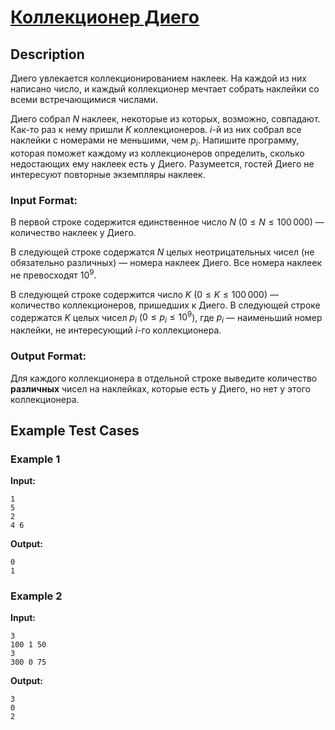 # [Коллекционер Диего](link)

## Description

Диего увлекается коллекционированием наклеек. На каждой из них написано число, и каждый коллекционер мечтает собрать наклейки со всеми встречающимися числами.

Диего собрал $N$ наклеек, некоторые из которых, возможно, совпадают. Как-то раз к нему пришли $K$ коллекционеров. $i$-й из них собрал все наклейки с номерами не меньшими, чем $p_i$. Напишите программу, которая поможет каждому из коллекционеров определить, сколько недостающих ему наклеек есть у Диего. Разумеется, гостей Диего не интересуют повторные экземпляры наклеек.
### Input Format:

В первой строке содержится единственное число $N$ ($0 \leq N \leq 100\,000$) — количество наклеек у Диего.

В следующей строке содержатся $N$ целых неотрицательных чисел (не обязательно различных) — номера наклеек Диего. Все номера наклеек не превосходят $10^9$.

В следующей строке содержится число $K$ ($0 \leq K \leq 100\,000$) — количество коллекционеров, пришедших к Диего. В следующей строке содержатся $K$ целых чисел $p_i$ ($0 \leq p_i \leq 10^9$), где $p_i$ — наименьший номер наклейки, не интересующий $i$-го коллекционера.

### Output Format:

Для каждого коллекционера в отдельной строке выведите количество **различных** чисел на наклейках, которые есть у Диего, но нет у этого коллекционера.

## Example Test Cases

### Example 1

**Input:**
```
1
5
2
4 6

```

**Output:**
```
0
1

```

### Example 2

**Input:**
```
3
100 1 50
3
300 0 75

```

**Output:**
```
3
0
2

```

